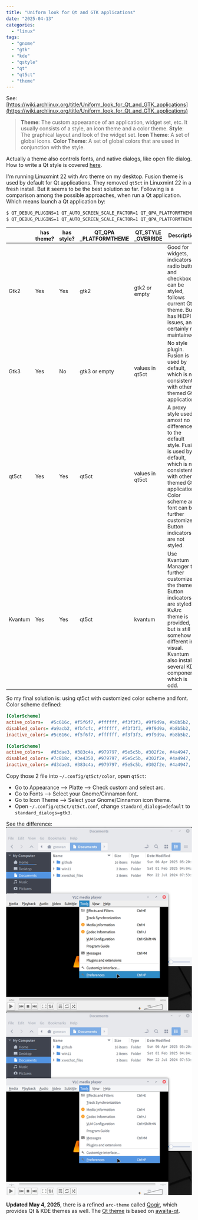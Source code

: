```yaml
---
title: "Uniform look for Qt and GTK applications"
date: "2025-04-13"
categories: 
  - "linux"
tags: 
  - "gnome"
  - "gtk"
  - "kde"
  - "qstyle"
  - "qt"
  - "qt5ct"
  - "theme"
---
```


See: [https://wiki.archlinux.org/title/Uniform_look_for_Qt_and_GTK_applications](https://wiki.archlinux.org/title/Uniform_look_for_Qt_and_GTK_applications)

> **Theme**: The custom appearance of an application, widget set, etc. It usually consists of a style, an icon theme and a color theme. **Style**: The graphical layout and look of the widget set. **Icon Theme**: A set of global icons. **Color Theme**: A set of global colors that are used in conjunction with the style.

Actually a theme also controls fonts, and native dialogs, like open file dialog. How to write a Qt style is covered [here](https://www.olivierclero.com/code/custom-qstyle/).

I'm running Linuxmint 22 with Arc theme on my desktop. Fusion theme is used by default for Qt applications. They removed `qt5ct` in Linuxmint 22 in a fresh install. But it seems to be the best solution so far. Following is a comparison among the possible approaches, when run a Qt application. Which means launch a Qt application by:

```bash
$ QT_DEBUG_PLUGINS=1 QT_AUTO_SCREEN_SCALE_FACTOR=1 QT_QPA_PLATFORMTHEME=?? QT_STYLE_OVERRIDE=?? <app>
$ QT_DEBUG_PLUGINS=1 QT_AUTO_SCREEN_SCALE_FACTOR=1 QT_QPA_PLATFORMTHEME=qt5ct QT_STYLE_OVERRIDE= vlc
```

|   | has theme? | has style? | QT_QPA<br/>_PLATFORMTHEME | QT_STYLE<br/>_OVERRIDE | Description |
| --- | --- | --- | --- | --- | --- |
| Gtk2 | Yes | Yes | gtk2 | gtk2 or empty | Good for widgets, indicators in radio button and checkbox can be styled, follows current Gtk theme. But It has HiDPI issues, and certainly not maintained. |
| Gtk3 | Yes | No | gtk3 or empty | values in qt5ct | No style plugin. Fusion is used by default, which is not consistent with other themed Gtk applications. |
| qt5ct | Yes | Yes | qt5ct | values in qt5ct | A proxy style used, amost no difference to the default style. Fusion is used by default, which is not consistent with other themed Gtk applications. Color scheme and font can be further customized. Button indicators are not styled. |
| Kvantum | Yes | Yes | qt5ct | kvantum | Use Kvantum Manager to further customize the theme. Button indicators are styled. KvArc theme is provided, but is still somehow different in visual. Kvantum also installs several KDE component, which is odd. |

So my final solution is: using qt5ct with customized color scheme and font. Color scheme defined:

```ini
[ColorScheme]
active_colors=   #5c616c, #f5f6f7, #ffffff, #f3f3f3, #9f9d9a, #b8b5b2, #5c616c, #000000, #5c616c, #ffffff, #f5f6f7, #000000, #5294e2, #ffffff, #5294e2, #5c616c, #f3f3f3, #000000, #4b5162, #d3dae3, #805c616c
disabled_colors= #a9acb2, #fbfcfc, #ffffff, #f3f3f3, #9f9d9a, #b8b5b2, #a9acb2, #000000, #a9acb2, #f5f6f7, #fbfcfc, #000000, #5294e2, #ffffff, #5294e2, #a9acb2, #f3f3f3, #000000, #4b5162, #d3dae3, #80a9acb2
inactive_colors= #5c616c, #f5f6f7, #ffffff, #f3f3f3, #9f9d9a, #b8b5b2, #5c616c, #000000, #5c616c, #ffffff, #f5f6f7, #000000, #5294e2, #ffffff, #5294e2, #5c616c, #f3f3f3, #000000, #4b5162, #d3dae3, #805c616c
```

```ini
[ColorScheme]
active_colors=   #d3dae3, #383c4a, #979797, #5e5c5b, #302f2e, #4a4947, #d3dae3, #ffffff, #d3dae3, #404552, #383c4a, #000000, #5294e2, #ffffff, #5294e2, #d3dae3, #3e4350, #000000, #4b5162, #d3dae3, #80d3dae3
disabled_colors= #7c818c, #3e4350, #979797, #5e5c5b, #302f2e, #4a4947, #7c818c, #ffffff, #7c818c, #383c4a, #3e4350, #000000, #5294e2, #ffffff, #5294e2, #7c818c, #3e4350, #000000, #4b5162, #d3dae3, #807c818c
inactive_colors= #d3dae3, #383c4a, #979797, #5e5c5b, #302f2e, #4a4947, #d3dae3, #ffffff, #d3dae3, #404552, #383c4a, #000000, #5294e2, #ffffff, #5294e2, #d3dae3, #3e4350, #000000, #4b5162, #d3dae3, #80d3dae3
```

Copy those 2 file into `~/.config/qt5ct/color`, open `qt5ct`:

- Go to Appearance --> Platte --> Check custom and select arc.
- Go to Fonts --> Select your Gnome/Cinnamon font.
- Go to Icon Theme --> Select your Gnome/Cinnamon icon theme.
- Open `~/.config/qt5ct/qt5ct.conf`, change `standard_dialogs=default` to `standard_dialogs=gtk3`.

See the difference: ![vlc_default](images/54449026882_2469a9f5a2_h.jpg) ![vlc_themed](images/54450087324_98e70a8d2f_h.jpg)

**Updated May 4, 2025**, there is a refined `arc-theme` called [Qogir](https://github.com/vinceliuice/Qogir-theme), which provides Qt & KDE themes as well. The [Qt theme](https://github.com/pijulius/qogir-adwaita-qt) is based on [awaita-qt](https://github.com/FedoraQt/adwaita-qt).
